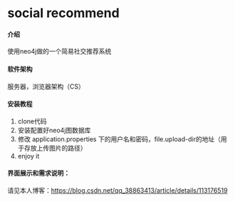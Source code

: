 # social recommend

#### 介绍
使用neo4j做的一个简易社交推荐系统

#### 软件架构
服务器，浏览器架构（CS）
#### 安装教程
1.  clone代码
2.  安装配置好neo4j图数据库
3.  修改 application.properties 下的用户名和密码，file.upload-dir的地址（用于存放上传图片的路径）
4.  enjoy it
#### 界面展示和需求说明：
请见本人博客：https://blog.csdn.net/qq_38863413/article/details/113176519
